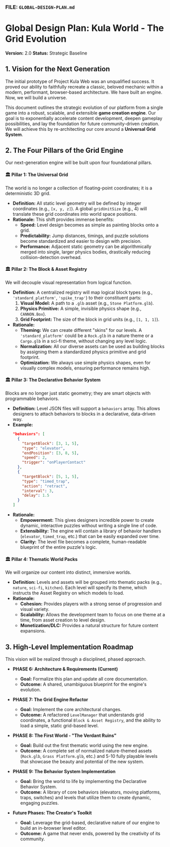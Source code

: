 ### **FILE: `GLOBAL-DESIGN-PLAN.md`**

# Global Design Plan: Kula World - The Grid Evolution

**Version:** 2.0
**Status:** Strategic Baseline

## 1. Vision for the Next Generation

The initial prototype of Project Kula Web was an unqualified success. It proved our ability to faithfully recreate a classic, beloved mechanic within a modern, performant, browser-based architecture. We have built an engine. Now, we will build a universe.

This document outlines the strategic evolution of our platform from a single game into a robust, scalable, and extensible **game creation engine**. Our goal is to exponentially accelerate content development, deepen gameplay possibilities, and lay the foundation for future community-driven creation. We will achieve this by re-architecting our core around a **Universal Grid System**.

## 2. The Four Pillars of the Grid Engine

Our next-generation engine will be built upon four foundational pillars.

#### 🏛️ **Pillar 1: The Universal Grid**

The world is no longer a collection of floating-point coordinates; it is a deterministic 3D grid.
*   **Definition:** All static level geometry will be defined by integer coordinates (e.g., `[x, y, z]`). A global `gridUnitSize` (e.g., 4) will translate these grid coordinates into world space positions.
*   **Rationale:** This shift provides immense benefits:
    *   **Speed:** Level design becomes as simple as painting blocks onto a grid.
    *   **Predictability:** Jump distances, timings, and puzzle solutions become standardized and easier to design with precision.
    *   **Performance:** Adjacent static geometry can be algorithmically merged into single, larger physics bodies, drastically reducing collision-detection overhead.

#### 🏛️ **Pillar 2: The Block & Asset Registry**

We will decouple visual representation from logical function.
*   **Definition:** A centralized registry will map logical block types (e.g., `'standard_platform'`, `'spike_trap'`) to their constituent parts:
    1.  **Visual Model:** A path to a `.glb` asset (e.g., `Stone Platform.glb`).
    2.  **Physics Primitive:** A simple, invisible physics shape (e.g., `CANNON.Box`).
    3.  **Grid Footprint:** The size of the block in grid units (e.g., `[1, 1, 1]`).
*   **Rationale:**
    *   **Theming:** We can create different "skins" for our levels. A `'standard_platform'` could be a `Rock.glb` in a nature theme or a `Cargo.glb` in a sci-fi theme, without changing any level logic.
    *   **Normalization:** All our diverse assets can be used as building blocks by assigning them a standardized physics primitive and grid footprint.
    *   **Optimization:** We always use simple physics shapes, even for visually complex models, ensuring performance remains high.

#### 🏛️ **Pillar 3: The Declarative Behavior System**

Blocks are no longer just static geometry; they are smart objects with programmable behaviors.
*   **Definition:** Level JSON files will support a `behaviors` array. This allows designers to attach behaviors to blocks in a declarative, data-driven way.
*   **Example:**
    ```json
    "behaviors": [
      {
        "targetBlock": [3, 1, 5],
        "type": "elevator",
        "endPosition": [3, 8, 5],
        "speed": 2,
        "trigger": "onPlayerContact"
      },
      {
        "targetBlock": [5, 1, 5],
        "type": "timed_trap",
        "action": "retract",
        "interval": 3,
        "delay": 1.5
      }
    ]
    ```
*   **Rationale:**
    *   **Empowerment:** This gives designers incredible power to create dynamic, interactive puzzles without writing a single line of code.
    *   **Extensibility:** The engine will contain a library of behavior handlers (`elevator`, `timed_trap`, etc.) that can be easily expanded over time.
    *   **Clarity:** The level file becomes a complete, human-readable blueprint of the entire puzzle's logic.

#### 🏛️ **Pillar 4: Thematic World Packs**

We will organize our content into distinct, immersive worlds.
*   **Definition:** Levels and assets will be grouped into thematic packs (e.g., `nature`, `sci-fi`, `kitchen`). Each level will specify its theme, which instructs the Asset Registry on which models to load.
*   **Rationale:**
    *   **Cohesion:** Provides players with a strong sense of progression and visual variety.
    *   **Scalability:** Allows the development team to focus on one theme at a time, from asset creation to level design.
    *   **Monetization/DLC:** Provides a natural structure for future content expansions.

## 3. High-Level Implementation Roadmap

This vision will be realized through a disciplined, phased approach.

*   **PHASE 6: Architecture & Requirements (Current)**
    *   **Goal:** Formalize this plan and update all core documentation.
    *   **Outcome:** A shared, unambiguous blueprint for the engine's evolution.

*   **PHASE 7: The Grid Engine Refactor**
    *   **Goal:** Implement the core architectural changes.
    *   **Outcome:** A refactored `LevelManager` that understands grid coordinates, a functional `Block & Asset Registry`, and the ability to load a simple, static grid-based level.

*   **PHASE 8: The First World - "The Verdant Ruins"**
    *   **Goal:** Build out the first thematic world using the new engine.
    *   **Outcome:** A complete set of normalized nature-themed assets (`Rock.glb`, `Grass Platform.glb`, etc.) and 5-10 fully playable levels that showcase the beauty and potential of the new system.

*   **PHASE 9: The Behavior System Implementation**
    *   **Goal:** Bring the world to life by implementing the Declarative Behavior System.
    *   **Outcome:** A library of core behaviors (elevators, moving platforms, traps, switches) and levels that utilize them to create dynamic, engaging puzzles.

*   **Future Phases: The Creator's Toolkit**
    *   **Goal:** Leverage the grid-based, declarative nature of our engine to build an in-browser level editor.
    *   **Outcome:** A game that never ends, powered by the creativity of its community.